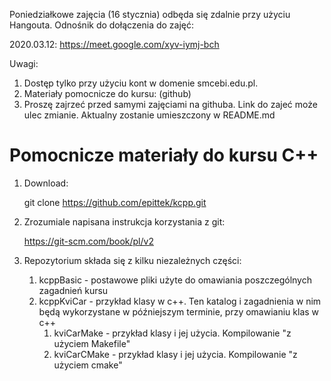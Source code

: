
Poniedziałkowe zajęcia (16 stycznia) odbęda się zdalnie przy użyciu Hangouta.  Odnośnik do dołączenia do zajęć:

2020.03.12: https://meet.google.com/xyv-iymj-bch

Uwagi:

  1. Dostęp tylko przy użyciu kont w domenie smcebi.edu.pl.
  2. Materiały pomocnicze do kursu: (github)
  3. Proszę zajrzeć przed samymi zajęciami na githuba. Link do zajeć może ulec zmianie. Aktualny zostanie umieszczony w README.md


# Pomocnicze materiały do kursu C++

1. Download:

   git clone https://github.com/epittek/kcpp.git

2. Zrozumiale napisana instrukcja korzystania z git:

   https://git-scm.com/book/pl/v2

3. Repozytorium składa się z kilku niezależnych części:

	1. kcppBasic - postawowe pliki użyte do omawiania poszczególnych zagadnień kursu
	2. kcppKviCar - przykład klasy w c++. Ten katalog i zagadnienia w nim będą wykorzystane w późniejszym terminie, przy omawianiu klas w c++
		1. kviCarMake  - przykład klasy i jej użycia. Kompilowanie "z użyciem Makefile"
		2. kviCarCMake - przykład klasy i jej użycia. Kompilowanie "z użyciem cmake"


